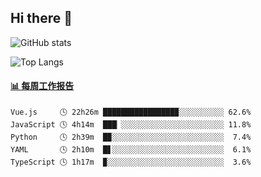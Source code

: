 ## Hi there 👋

![GitHub stats](https://github-readme-stats.orilight.top/api?username=orilights)

![Top Langs](https://github-readme-stats.orilight.top/api/top-langs/?username=orilights&layout=compact)

<!-- waka-box start -->
#### <a href="https://gist.github.com/92c8d5b388768c10efcba86e82b7c4fb" target="_blank">📊 每周工作报告</a>
```text
Vue.js     🕓 22h26m ████████████████▉░░░░░░░░░░ 62.6%
JavaScript 🕓 4h14m  ███▏░░░░░░░░░░░░░░░░░░░░░░░ 11.8%
Python     🕓 2h39m  █▉░░░░░░░░░░░░░░░░░░░░░░░░░  7.4%
YAML       🕓 2h10m  █▋░░░░░░░░░░░░░░░░░░░░░░░░░  6.1%
TypeScript 🕓 1h17m  ▉░░░░░░░░░░░░░░░░░░░░░░░░░░  3.6%
```
<!-- Powered by https://github.com/journey-ad/waka-box-go . -->
<!-- waka-box end -->
